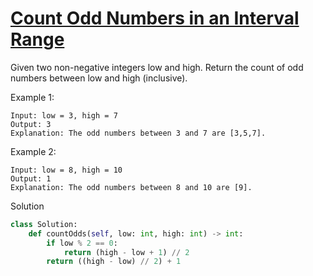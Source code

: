 # [Count Odd Numbers in an Interval Range](https://leetcode.com/problems/count-odd-numbers-in-an-interval-range/)

Given two non-negative integers low and high. Return the count of odd numbers between low and high (inclusive).

Example 1:
```
Input: low = 3, high = 7
Output: 3
Explanation: The odd numbers between 3 and 7 are [3,5,7].
```
Example 2:
```
Input: low = 8, high = 10
Output: 1
Explanation: The odd numbers between 8 and 10 are [9].
```
Solution
```python
class Solution:
    def countOdds(self, low: int, high: int) -> int:
        if low % 2 == 0:
            return (high - low + 1) // 2
        return ((high - low) // 2) + 1
```